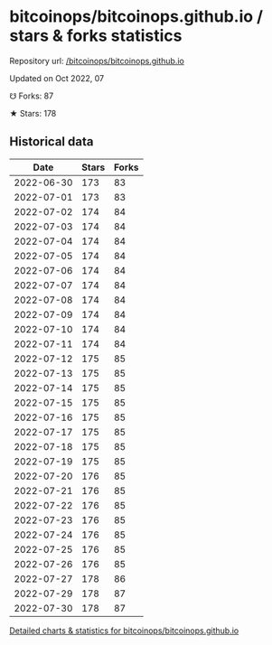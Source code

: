 # bitcoinops/bitcoinops.github.io / stars & forks statistics

Repository url: [/bitcoinops/bitcoinops.github.io](https://github.com/bitcoinops/bitcoinops.github.io)

Updated on Oct 2022, 07

☋ Forks: 87

★ Stars: 178

## Historical data
| Date | Stars | Forks |
|------|-------|-------|
| 2022-06-30 | 173 | 83 | 
| 2022-07-01 | 173 | 83 | 
| 2022-07-02 | 174 | 84 | 
| 2022-07-03 | 174 | 84 | 
| 2022-07-04 | 174 | 84 | 
| 2022-07-05 | 174 | 84 | 
| 2022-07-06 | 174 | 84 | 
| 2022-07-07 | 174 | 84 | 
| 2022-07-08 | 174 | 84 | 
| 2022-07-09 | 174 | 84 | 
| 2022-07-10 | 174 | 84 | 
| 2022-07-11 | 174 | 84 | 
| 2022-07-12 | 175 | 85 | 
| 2022-07-13 | 175 | 85 | 
| 2022-07-14 | 175 | 85 | 
| 2022-07-15 | 175 | 85 | 
| 2022-07-16 | 175 | 85 | 
| 2022-07-17 | 175 | 85 | 
| 2022-07-18 | 175 | 85 | 
| 2022-07-19 | 175 | 85 | 
| 2022-07-20 | 176 | 85 | 
| 2022-07-21 | 176 | 85 | 
| 2022-07-22 | 176 | 85 | 
| 2022-07-23 | 176 | 85 | 
| 2022-07-24 | 176 | 85 | 
| 2022-07-25 | 176 | 85 | 
| 2022-07-26 | 176 | 85 | 
| 2022-07-27 | 178 | 86 | 
| 2022-07-29 | 178 | 87 | 
| 2022-07-30 | 178 | 87 | 


[Detailed charts & statistics for bitcoinops/bitcoinops.github.io](https://reviewgithub.com/rep/bitcoinops/bitcoinops.github.io)
